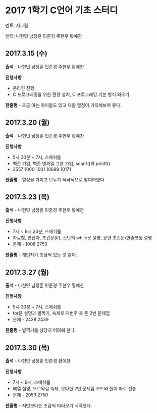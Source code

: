# **2017 1학기 C언어 기초 스터디**

멘토: 서그림

멘티: 나현민 남정훈 민준경 주현우 황예찬

## 2017.3.15 \(수\)

**출석** - 나현민 남정훈 민준경 주현우 황예찬

**진행사항**

* 온라인 진행
* C 프로그래밍을 위한 환경 설치, C 프로그래밍 기본 형식 외우기

**한줄평** - 조금 아는 아이들도 있고 다들 열정이 가득해보여 좋다.

## 2017.3.20 \(월\)

**출석** - 나현민 남정훈 민준경 주현우 황예찬

**진행사항**

* 5시 30분 ~ 7시, 스매쉬룸
* 백준 가입, 백준 영과일 그룹 가입, scanf\(\)와 printf\(\)
* 2557 1000 1001 10699 10171

**한줄평** - 열정을 가지고 모두가 적극적으로 참여하였다.

## 2017.3.23 \(목\)

**출석** - 나현민 남정훈 민준경 주현우 황예찬

**진행사항**

* 7시 ~ 8시 30분, 스매쉬룸
* 자료형, 연산자, 조건문\(if\), 간단히 while문 설명, 윤년 조건문/한줄코딩 설명
* 문제 - 1008 2753

**한줄평** - 개인차가 조금씩 있는 것 같다.

## 2017.3.27 \(월\)

**출석** - 나현민 남정훈 민준경 주현우 황예찬

**진행사항**

* 5시 30분 ~ 7시, 스매쉬룸
* for문 설명과 별찍기, 숙제로 저번주 못 푼 2번 문제집
* 문제 - 2438 2439

**한줄평** - 별찍기를 상당히 어려워 한다.

## 2017.3.30 \(목\)

**출석** - 나현민 남정훈 민준경 황예찬

**진행사항**

* 7시 ~ 9시, 스매쉬룸
* 배열 설명, 오르막길 숙제, 못다한 2번 문제집 코드와 풀이 따로 전송
* 문제 - 2953 2750

**한줄평** - 저번보다는 조금씩 따라오기 시작했다.
